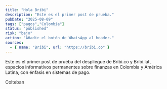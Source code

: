 ```yaml
---
title: "Hola Bribi"
description: "Este es el primer post de prueba."
pubDate: "2025-08-09"
tags: ["pagos","Colombia"]
status: "published"
risk: "bajo"
action: "Añadir el botón de WhatsApp al header."
sources:
  - { name: "Bribi", url: "https://bribi.co" }
---
```


Este es el primer post de prueba del despliegue de Bribi.co y  Bribi.lat, espacios informativos permanentes sobre finanzas en Colombia y América Latina, con énfasis en sistemas de pago.

Colteban
